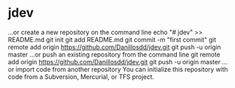 # jdev
…or create a new repository on the command line
echo "# jdev" >> README.md
git init
git add README.md
git commit -m "first commit"
git remote add origin https://github.com/Danillosdd/jdev.git
git push -u origin master
…or push an existing repository from the command line
git remote add origin https://github.com/Danillosdd/jdev.git
git push -u origin master
…or import code from another repository
You can initialize this repository with code from a Subversion, Mercurial, or TFS project.



